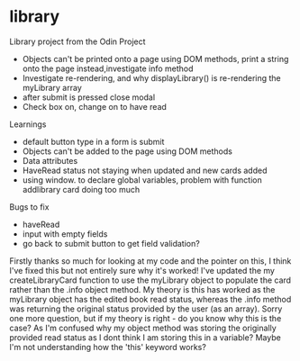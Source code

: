 # library
Library project from the Odin Project 

- Objects can't be printed onto a page using DOM methods, print a string onto the page instead,investigate info method 
- Investigate re-rendering, and why displayLibrary() is re-rendering the myLibrary array
- after submit is pressed close modal
- Check box on, change on to have read 


Learnings 
- default button type in a form is submit
- Objects can't be added to the page using DOM methods 
- Data attributes
- HaveRead status not staying when updated and new cards added 
- using window. to declare global variables, problem with function addlibrary card doing too much

Bugs to fix 

- haveRead 
- input with empty fields 
- go back to submit button to get field validation?

Firstly thanks so much for looking at my code and the pointer on this, I think I've fixed this but not entirely sure why it's worked!
I've updated the my createLibraryCard function to use the myLibrary object to populate the card rather than the .info object method. My theory is this has worked as the myLibrary object has the edited book read status, whereas the .info method was returning the original status provided by the user (as an array). Sorry one more question, but if my theory is right - do you know why this is the case? As I'm confused why my object method was storing the originally provided read status as I dont think I am storing this in a variable? 
Maybe I'm not understanding how the 'this' keyword works?
